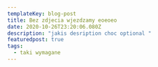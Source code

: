```yaml
---
templateKey: blog-post
title: Bez zdjecia wjezdzamy eoeoeo
date: 2020-10-26T23:20:06.080Z
description: "jakis desription choc optional "
featuredpost: true
tags:
  - taki wymagane
---
```

